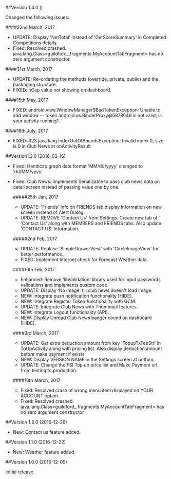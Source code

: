 ##Version 1.4.0 ()

Changed the following issues:
    
   ####22nd March, 2017
   - UPDATE: Display 'NetTotal' instead of 'GetScoreSummary' in Completed Competitions details.
   - Fixed: Resolved crashed. java.lang.Class<guildford_.fragments.MyAccountTabFragment> has no zero argument constructor.

   ####31st March, 2017
   - UPDATE: Re-ordering the methods (override, private, public) and the packaging structure.
   - FIXED: hCap value not showing on dashboard.
   
   ####15th May, 2017
   - FIXED: android.view.WindowManager$BadTokenException: Unable to add window -- token android.os.BinderProxy@5878646 is not valid; is your activity running?
            
   ####18th July, 2017
   - FIXED: #23 java.lang.IndexOutOfBoundsException: Invalid index 0, size is 0 in Club News at onActivityResult

##Version1.3.0 (2016-02-16)

- Fixed: Handicap graph date format 'MM/dd/yyyy' changed to 'dd/MM/yyyy'.
- Fixed: Club News: Implements Serializable to pass club news data on detail screen instead of passing value one by one.

    #####25th Jan, 2017
    - UPDATE: 'Friends' info on FRIENDS tab display information on new screen instead of Alert Dialog.
    - UPDATE: REMOVE 'Contact Us' from Settings. Create new tab of 'Contact Us' along with MEMBERS and FRIENDS tabs. Also update 'CONTACT US' information.

   #####2nd Feb, 2017
    - UPDATE: Replace 'SimpleDrawerView' with 'CircleImageView' for better performance.
    - FIXED: Implement Internet check for Forecast Weather data.

   ####16th Feb, 2017
    - Enhanced: Remove 'libValidation' library used for input passwords validations and implements custom code.
    - UPDATE: Display 'No Image' till club news doesn't load image.
    - NEW: Integrate push notification functionality [HIDE].
    - NEW: Integrate Register Token functionality with GCM.
    - UPDATE: Integrate Club News with Thumbnail features.
    - NEW: Integrate Logout functionality (API).
    - NEW: Display Unread Club News badger cound on dashboard [HIDE].
    
   ####3rd March, 2017
    - UPDATE: Get extra deduction amount from key 'TopupTxFeeStr' in ToUpActivity along with pricing list. Also display deduction amount before make payment if exists.
    - NEW: Display VERSION NAME in the Settings screen at bottom.
    - UPDATE: Change the FSI Top up price list and Make Payment url from testing to production.
    
    ####16th March, 2017
     - Fixed: Resolved crash of wrong menu item displayed on YOUR ACCOUNT option.
     - Fixed: Resolved crashed. java.lang.Class<guildford_.fragments.MyAccountTabFragment> has no zero argument constructor

##Version 1.2.0 (2016-12-26)

- New: Contact us feature added.

##Version 1.1.0 (2016-12-22)

- New: Weather feature added.

##Version 1.0.0 (2016-12-09)

Initial release.